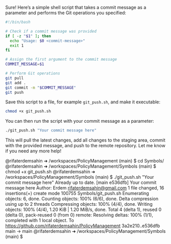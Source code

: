 Sure! Here’s a simple shell script that takes a commit message as a parameter and performs the Git operations you specified:

```sh
#!/bin/bash

# Check if a commit message was provided
if [ -z "$1" ]; then
  echo "Usage: $0 <commit-message>"
  exit 1
fi

# Assign the first argument to the commit message
COMMIT_MESSAGE=$1

# Perform Git operations
git pull
git add .
git commit -m "$COMMIT_MESSAGE"
git push
```

Save this script to a file, for example `git_push.sh`, and make it executable:

```sh
chmod +x git_push.sh
```

You can then run the script with your commit message as a parameter:

```sh
./git_push.sh "Your commit message here"
```

This will pull the latest changes, add all changes to the staging area, commit with the provided message, and push to the remote repository. Let me know if you need any more help!

@rifaterdemsahin ➜ /workspaces/PolicyManagement (main) $ cd Symbols/
@rifaterdemsahin ➜ /workspaces/PolicyManagement/Symbols (main) $ chmod +x git_push.sh
@rifaterdemsahin ➜ /workspaces/PolicyManagement/Symbols (main) $ ./git_push.sh "Your commit message here"
Already up to date.
[main e536dfb] Your commit message here
 Author: Erdem <rifaterdemsahin@gmail.com>
 1 file changed, 16 insertions(+)
 create mode 100755 Symbols/git_push.sh
Enumerating objects: 6, done.
Counting objects: 100% (6/6), done.
Delta compression using up to 2 threads
Compressing objects: 100% (4/4), done.
Writing objects: 100% (4/4), 1.20 KiB | 1.20 MiB/s, done.
Total 4 (delta 1), reused 0 (delta 0), pack-reused 0 (from 0)
remote: Resolving deltas: 100% (1/1), completed with 1 local object.
To https://github.com/rifaterdemsahin/PolicyManagement
   3a2e210..e536dfb  main -> main
@rifaterdemsahin ➜ /workspaces/PolicyManagement/Symbols (main) $ 
